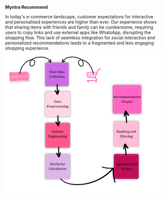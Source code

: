 **Myntra Recommend**

In today's e-commerce landscape, customer expectations for interactive and personalised experiences are higher than ever. Our experience shows that sharing items with friends and family can be cumbersome, requiring users to copy links and use external apps like WhatsApp, disrupting the shopping flow. This lack of seamless integration for social interaction and personalized recommendations leads to a fragmented and less engaging shopping experience.
![image](recommender.png)

